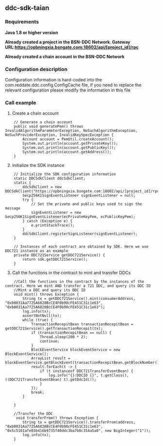 ## ddc-sdk-taian

### Requirements


**Java 1.8 or higher version**

**Already created a project in the BSN-DDC Network. Gateway URL:https://opbningxia.bsngate.com:18602/api/[project_id]/rpc**

**Already created a chain account in the BSN-DDC Network**

### Configuration description
Configuration information is hard-coded into the com.reddate.ddc.config.ConfigCache file, if you need to replace the relevant configuration please modify the information in this file

### Call example

1. Create a chain account
```
    // Generate a chain account
    public void generatePem() throws InvalidAlgorithmParameterException, NoSuchAlgorithmException, NoSuchProviderException, InvalidKeySpecException {
        Account account = PemUtil.createAccount();
        System.out.println(account.getPrivateKey());
        System.out.println(account.getPublicKey());
        System.out.println(account.getAddress());
    }

```

2. Initialize the SDK instance
```
    // Initialize the SDK configuration information
    static DDCSdkClient ddcSdkClient;
    static {
        ddcSdkClient = new DDCSdkClient("https://opbningxia.bsngate.com:18602/api/[project_id]/rpc/");
        Secp256K1SignEventListener signEventListener = null;
        try {
            // Set the private and public keys used to sign the message
            signEventListener = new Secp256K1SignEventListener(ecPrivateKeyPem, ecPublicKeyPem);
        } catch (Exception e) {
            e.printStackTrace();
        }
        ddcSdkClient.registerSignListener(signEventListener);
    }
    
    // Instances of each contract are obtained by SDK. Here we use DDC721 instance as an example
    private DDC721Service getDDC721Service() {
        return sdk.getDDC721Service();
    }

```

3. Call the functions in the contract to mint and transfer DDCs
```
    //Call the functions in the contract by the instances of the contract. Here we mint AND transfer a 721 DDC, and query its DDC ID
    //Mint a DDC and query its DDC ID
    void mint() throws Exception {
        String tx = getDDC721Service().mint(consumerAddress, "0xb0031Aa7725A6828BcCE4F0b90cFE451C31c1e63", "0xb0031Aa7725A6828BcCE4F0b90cFE451C31c1e63");
        log.info(tx);
        assertNotNull(tx);
        while (true) {
            TransactionRecepitBean transactionRecepitBean = getDDC721Service().getTransactionRecepit(tx);
            if (transactionRecepitBean == null) {
                Thread.sleep(200 * 2);
                continue;
            }
            BlockEventService blockEventService = new BlockEventService();
            ArrayList result = blockEventService.getBlockEvent(transactionRecepitBean.getBlockNumber());
            result.forEach(t -> {
                if (t instanceof DDC721TransferEventBean) {
                    log.info("{}:DDCID {}", t.getClass(), ((DDC721TransferEventBean) t).getDdcId());
                }
            });
            break;
        }

    }
    
    //Transfer the DDC
     void transferFrom() throws Exception {
        String tx = getDDC721Service().transferFrom(address, "0xb0031Aa7725A6828BcCE4F0b90cFE451C31c1e63", "0x5c5101afe03b416b9735f40ddc3ba7b0c354a5a0", new BigInteger("1"));
        log.info(tx);
    }
    
   
    
```
